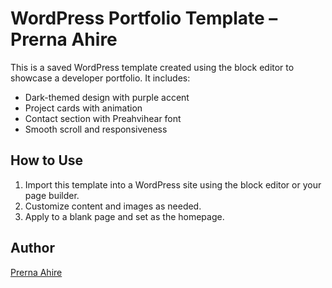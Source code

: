 # WordPress Portfolio Template – Prerna Ahire

This is a saved WordPress template created using the block editor to showcase a developer portfolio. It includes:
- Dark-themed design with purple accent
- Project cards with animation
- Contact section with Preahvihear font
- Smooth scroll and responsiveness

## How to Use
1. Import this template into a WordPress site using the block editor or your page builder.
2. Customize content and images as needed.
3. Apply to a blank page and set as the homepage.

## Author
[Prerna Ahire](https://www.linkedin.com/in/prernaahire/)
